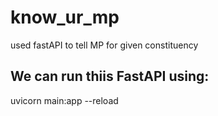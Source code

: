# know_ur_mp
used fastAPI to tell MP for given constituency


## We can run thiis FastAPI using:

uvicorn main:app --reload
